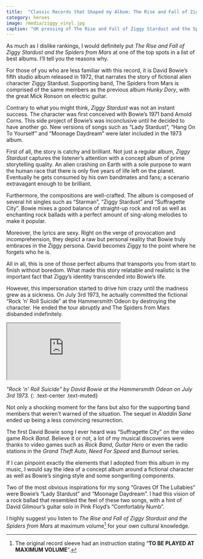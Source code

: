 ```yaml
---
title:  "Classic Records that Shaped my Album: The Rise and Fall of Ziggy Stardust and the Spiders from Mars"
category: heroes
image: /media/ziggy_vinyl.jpg
caption: "UK pressing of The Rise and Fall of Ziggy Stardust and the Spiders from Mars by David Bowie."
---
```


As much as I dislike rankings, I would definitely put _The Rise and Fall of Ziggy Stardust and the Spiders from Mars_ at one of the top spots in a list of best albums. I’ll tell you the reasons why.

For those of you who are less familiar with this record, it is David Bowie’s fifth studio album released in 1972, that narrates the story of fictional alien character Ziggy Stardust. Supporting band, The Spiders from Mars is comprised of the same members as the previous album _Hunky Dory_, with the great Mick Ronson on electric guitar.

Contrary to what you might think, _Ziggy Stardust_ was not an instant success. The character was first conceived with Bowie’s 1971 band Arnold Corns. This side project of Bowie’s was inconclusive until he decided to have another go. New versions of songs such as “Lady Stardust”, “Hang On To Yourself” and “Moonage Daydream” were later included in the 1973 album.

First of all, the story is catchy and brilliant. Not just a regular album, _Ziggy Stardust_ captures the listener’s attention with a concept album of prime storytelling quality. An alien crashing on Earth with a sole purpose to warn the human race that there is only five years of life left on the planet. Eventually he gets consumed by his own bandmates and fans; a scenario extravagant enough to be brilliant.

Furthermore, the compositions are well-crafted. The album is composed of several hit singles such as “Starman”, “Ziggy Stardust” and “Suffragette City”. Bowie mixes a good balance of straight-up rock and roll as well as enchanting rock ballads with a perfect amount of sing-along melodies to make it popular.

Moreover, the lyrics are sexy. Right on the verge of provocation and incomprehension, they depict a raw but personal reality that Bowie truly embraces in the Ziggy persona. David becomes Ziggy to the point where he forgets who he is.

All in all, this is one of those perfect albums that transports you from start to finish without boredom. What made this story relatable and realistic is the important fact that Ziggy’s identity transcended into Bowie’s life.

However, this impersonation started to drive him crazy until the madness grew as a sickness. On July 3rd 1973, he actually committed the fictional “Rock ’n’ Roll Suicide” at the Hammersmith Odeon by destroying the character. He ended the tour abruptly and The Spiders from Mars disbanded indefinitely.

<div class="embed-responsive embed-responsive-16by9">
	<iframe class="embed-responsive-item" src="https://www.youtube.com/embed/WLZNBbxJ2xo"></iframe>
</div>

_"Rock 'n' Roll Suicide" by David Bowie at the Hammersmith Odeon on July 3rd 1973._
{: .text-center .text-muted}

Not only a shocking moment for the fans but also for the supporting band members that weren’t warned of the situation. The sequel in _Aladdin Sane_ ended up being a less convincing resurrection.

The first David Bowie song I ever heard was “Suffragette City” on the video game _Rock Band_. Believe it or not, a lot of my musical discoveries were thanks to video games such as _Rock Band_, _Guitar Hero_ or even the radio stations in the _Grand Theft Auto_, _Need For Speed_ and _Burnout_ series.

If I can pinpoint exactly the elements that I adopted from this album in my music, I would say the idea of a concept album around a fictional character as well as Bowie’s singing style and some songwriting components.

Two of the most obvious inspirations for my song “Graves Of The Lullabies” were Bowie’s “Lady Stardust” and “Moonage Daydream”. I had this vision of a rock ballad that resembled the feel of these two songs, with a hint of David Gilmour’s guitar solo in Pink Floyd’s “Comfortably Numb”.

I highly suggest you listen to _The Rise and Fall of Ziggy Stardust and the Spiders from Mars_ at maximum volume[^1] for your own cultural knowledge.

[^1]: The original record sleeve had an instruction stating “__TO BE PLAYED AT MAXIMUM VOLUME__”.
